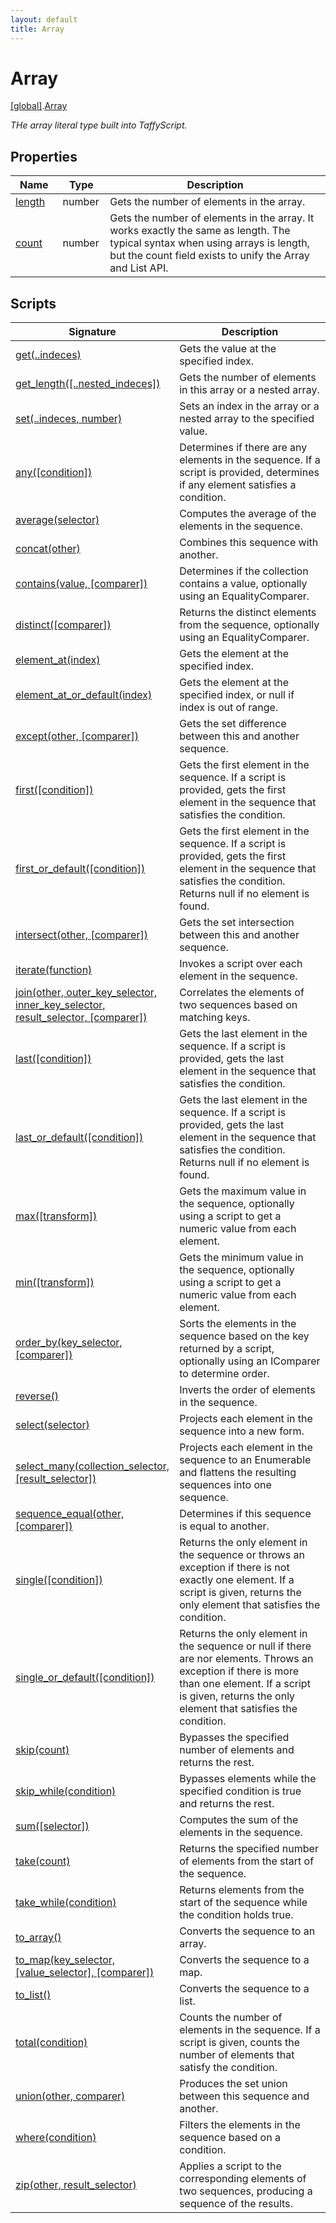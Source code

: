 ```yaml
---
layout: default
title: Array
---
```


# Array

[\[global\]]({{site.baseurl}}/docs/).[Array]({{site.baseurl}}/docs/Array/)

_THe array literal type built into TaffyScript._

## Properties

<table>
  <col width="15%">
  <col width="15%">
  <thead>
    <tr>
      <th>Name</th>
      <th>Type</th>
      <th>Description</th>
    </tr>
  </thead>
  <tbody>
    <tr>
      <td><a href="{{site.baseurl}}/docs/Array/length/">length</a></td>
      <td>number</td>
      <td>Gets the number of elements in the array.</td>
    </tr>
    <tr>
      <td><a href="{{site.baseurl}}/docs/Array/count/">count</a></td>
      <td>number</td>
      <td>Gets the number of elements in the array. It works exactly the same as length. The typical syntax when using arrays is length, but the count field exists to unify the Array and List API.</td>
    </tr>
  </tbody>
</table>

## Scripts

<table>
  <col width="20%">
  <thead>
    <tr>
      <th>Signature</th>
      <th>Description</th>
    </tr>
  </thead>
  <tbody>
    <tr>
      <td><a href="{{site.baseurl}}/docs/Array/get">get(..indeces)</a></td>
      <td>Gets the value at the specified index.</td>
    </tr>
    <tr>
      <td><a href="{{site.baseurl}}/docs/Array/get_length">get_length([..nested_indeces])</a></td>
      <td>Gets the number of elements in this array or a nested array.</td>
    </tr>
    <tr>
      <td><a href="{{site.baseurl}}/docs/Array/set">set(..indeces, number)</a></td>
      <td>Sets an index in the array or a nested array to the specified value.</td>
    </tr>
    <tr>
      <td><a href="{{site.baseurl}}/docs/Array/any">any([condition])</a></td>
      <td>Determines if there are any elements in the sequence. If a script is provided, determines if any element satisfies a condition.</td>
    </tr>
    <tr>
      <td><a href="{{site.baseurl}}/docs/Array/average">average(selector)</a></td>
      <td>Computes the average of the elements in the sequence.</td>
    </tr>
    <tr>
      <td><a href="{{site.baseurl}}/docs/Array/concat">concat(other)</a></td>
      <td>Combines this sequence with another.</td>
    </tr>
    <tr>
      <td><a href="{{site.baseurl}}/docs/Array/contains">contains(value, [comparer])</a></td>
      <td>Determines if the collection contains a value, optionally using an EqualityComparer.</td>
    </tr>
    <tr>
      <td><a href="{{site.baseurl}}/docs/Array/distinct">distinct([comparer])</a></td>
      <td>Returns the distinct elements from the sequence, optionally using an EqualityComparer.</td>
    </tr>
    <tr>
      <td><a href="{{site.baseurl}}/docs/Array/element_at">element_at(index)</a></td>
      <td>Gets the element at the specified index.</td>
    </tr>
    <tr>
      <td><a href="{{site.baseurl}}/docs/Array/element_at_or_default">element_at_or_default(index)</a></td>
      <td>Gets the element at the specified index, or null if index is out of range.</td>
    </tr>
    <tr>
      <td><a href="{{site.baseurl}}/docs/Array/except">except(other, [comparer])</a></td>
      <td>Gets the set difference between this and another sequence.</td>
    </tr>
    <tr>
      <td><a href="{{site.baseurl}}/docs/Array/first">first([condition])</a></td>
      <td>Gets the first element in the sequence. If a script is provided, gets the first element in the sequence that satisfies the condition.</td>
    </tr>
    <tr>
      <td><a href="{{site.baseurl}}/docs/Array/first_or_default">first_or_default([condition])</a></td>
      <td>Gets the first element in the sequence. If a script is provided, gets the first element in the sequence that satisfies the condition. Returns null if no element is found.</td>
    </tr>
    <tr>
      <td><a href="{{site.baseurl}}/docs/Array/intersect">intersect(other, [comparer])</a></td>
      <td>Gets the set intersection between this and another sequence.</td>
    </tr>
    <tr>
      <td><a href="{{site.baseurl}}/docs/Array/iterate">iterate(function)</a></td>
      <td>Invokes a script over each element in the sequence.</td>
    </tr>
    <tr>
      <td><a href="{{site.baseurl}}/docs/Array/join">join(other, outer_key_selector, inner_key_selector, result_selector, [comparer])</a></td>
      <td>Correlates the elements of two sequences based on matching keys.</td>
    </tr>
    <tr>
      <td><a href="{{site.baseurl}}/docs/Array/last">last([condition])</a></td>
      <td>Gets the last element in the sequence. If a script is provided, gets the last element in the sequence that satisfies the condition.</td>
    </tr>
    <tr>
      <td><a href="{{site.baseurl}}/docs/Array/last_or_default">last_or_default([condition])</a></td>
      <td>Gets the last element in the sequence. If a script is provided, gets the last element in the sequence that satisfies the condition. Returns null if no element is found.</td>
    </tr>
    <tr>
      <td><a href="{{site.baseurl}}/docs/Array/max">max([transform])</a></td>
      <td>Gets the maximum value in the sequence, optionally using a script to get a numeric value from each element.</td>
    </tr>
    <tr>
      <td><a href="{{site.baseurl}}/docs/Array/min">min([transform])</a></td>
      <td>Gets the minimum value in the sequence, optionally using a script to get a numeric value from each element.</td>
    </tr>
    <tr>
      <td><a href="{{site.baseurl}}/docs/Array/order_by">order_by(key_selector, [comparer])</a></td>
      <td>Sorts the elements in the sequence based on the key returned by a script, optionally using an IComparer to determine order.</td>
    </tr>
    <tr>
      <td><a href="{{site.baseurl}}/docs/Array/reverse">reverse()</a></td>
      <td>Inverts the order of elements in the sequence.</td>
    </tr>
    <tr>
      <td><a href="{{site.baseurl}}/docs/Array/select">select(selector)</a></td>
      <td>Projects each element in the sequence into a new form.</td>
    </tr>
    <tr>
      <td><a href="{{site.baseurl}}/docs/Array/select_many">select_many(collection_selector, [result_selector])</a></td>
      <td>Projects each element in the sequence to an Enumerable and flattens the resulting sequences into one sequence.</td>
    </tr>
    <tr>
      <td><a href="{{site.baseurl}}/docs/Array/sequence_equal">sequence_equal(other, [comparer])</a></td>
      <td>Determines if this sequence is equal to another.</td>
    </tr>
    <tr>
      <td><a href="{{site.baseurl}}/docs/Array/single">single([condition])</a></td>
      <td>Returns the only element in the sequence or throws an exception if there is not exactly one element. If a script is given, returns the only element that satisfies the condition.</td>
    </tr>
    <tr>
      <td><a href="{{site.baseurl}}/docs/Array/single_or_default">single_or_default([condition])</a></td>
      <td>Returns the only element in the sequence or null if there are nor elements. Throws an exception if there is more than one element. If a script is given, returns the only element that satisfies the condition.</td>
    </tr>
    <tr>
      <td><a href="{{site.baseurl}}/docs/Array/skip">skip(count)</a></td>
      <td>Bypasses the specified number of elements and returns the rest.</td>
    </tr>
    <tr>
      <td><a href="{{site.baseurl}}/docs/Array/skip_while">skip_while(condition)</a></td>
      <td>Bypasses elements while the specified condition is true and returns the rest.</td>
    </tr>
    <tr>
      <td><a href="{{site.baseurl}}/docs/Array/sum">sum([selector])</a></td>
      <td>Computes the sum of the elements in the sequence.</td>
    </tr>
    <tr>
      <td><a href="{{site.baseurl}}/docs/Array/take">take(count)</a></td>
      <td>Returns the specified number of elements from the start of the sequence.</td>
    </tr>
    <tr>
      <td><a href="{{site.baseurl}}/docs/Array/take_while">take_while(condition)</a></td>
      <td>Returns elements from the start of the sequence while the condition holds true.</td>
    </tr>
    <tr>
      <td><a href="{{site.baseurl}}/docs/Array/to_array">to_array()</a></td>
      <td>Converts the sequence to an array.</td>
    </tr>
    <tr>
      <td><a href="{{site.baseurl}}/docs/Array/to_map">to_map(key_selector, [value_selector], [comparer])</a></td>
      <td>Converts the sequence to a map.</td>
    </tr>
    <tr>
      <td><a href="{{site.baseurl}}/docs/Array/to_list">to_list()</a></td>
      <td>Converts the sequence to a list.</td>
    </tr>
    <tr>
      <td><a href="{{site.baseurl}}/docs/Array/total">total(condition)</a></td>
      <td>Counts the number of elements in the sequence. If a script is given, counts the number of elements that satisfy the condition.</td>
    </tr>
    <tr>
      <td><a href="{{site.baseurl}}/docs/Array/union">union(other, comparer)</a></td>
      <td>Produces the set union between this sequence and another.</td>
    </tr>
    <tr>
      <td><a href="{{site.baseurl}}/docs/Array/where">where(condition)</a></td>
      <td>Filters the elements in the sequence based on a condition.</td>
    </tr>
    <tr>
      <td><a href="{{site.baseurl}}/docs/Array/zip">zip(other, result_selector)</a></td>
      <td>Applies a script to the corresponding elements of two sequences, producing a sequence of the results.</td>
    </tr>
  </tbody>
</table>
